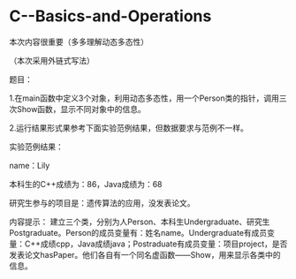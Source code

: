 # C--Basics-and-Operations
本次内容很重要（多多理解动态多态性）

（本次采用外链式写法）

题目：

1.在main函数中定义3个对象，利用动态多态性，用一个Person类的指针，调用三次Show函数，显示不同对象中的信息。

2.运行结果形式果参考下面实验范例结果，但数据要求与范例不一样。

实验范例结果：

name：Lily

本科生的C++成绩为：86，Java成绩为：68

研究生参与的项目是：遗传算法的应用，没发表论文。

内容提示：
建立三个类，分别为人Person、本科生Undergraduate、研究生Postgraduate。Person的成员变量有：姓名name。Undergraduate有成员变量：C++成绩cpp，Java成绩java；Postraduate有成员变量：项目project，是否发表论文hasPaper。他们各自有一个同名虚函数——Show，用来显示各类中的信息。
